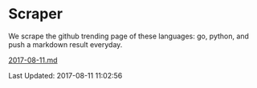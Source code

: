 # Scraper

We scrape the github trending page of these languages: go, python, and push a markdown result everyday.

[2017-08-11.md](https://github.com/borays/Scraper/blob/master/2017-08-11.md)

Last Updated: 2017-08-11 11:02:56